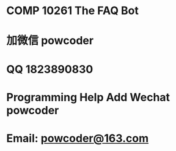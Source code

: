 # COMP 10261 The FAQ Bot
# 加微信 powcoder

# QQ 1823890830

# Programming Help Add Wechat powcoder

# Email: powcoder@163.com

